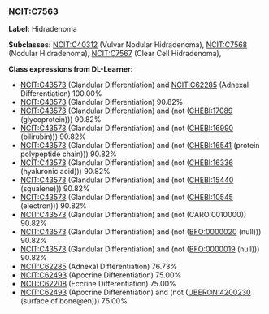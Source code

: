 
### [NCIT:C7563](http://purl.obolibrary.org/obo/NCIT_C7563)
**Label:** Hidradenoma

**Subclasses:** [NCIT:C40312](http://purl.obolibrary.org/obo/NCIT_C40312) (Vulvar Nodular Hidradenoma), [NCIT:C7568](http://purl.obolibrary.org/obo/NCIT_C7568) (Nodular Hidradenoma), [NCIT:C7567](http://purl.obolibrary.org/obo/NCIT_C7567) (Clear Cell Hidradenoma), 

**Class expressions from DL-Learner:**

- [NCIT:C43573](http://purl.obolibrary.org/obo/NCIT_C43573) (Glandular Differentiation) and [NCIT:C62285](http://purl.obolibrary.org/obo/NCIT_C62285) (Adnexal Differentiation) 100.00%
- [NCIT:C43573](http://purl.obolibrary.org/obo/NCIT_C43573) (Glandular Differentiation) 90.82%
- [NCIT:C43573](http://purl.obolibrary.org/obo/NCIT_C43573) (Glandular Differentiation) and (not ([CHEBI:17089](http://purl.obolibrary.org/obo/CHEBI_17089) (glycoprotein))) 90.82%
- [NCIT:C43573](http://purl.obolibrary.org/obo/NCIT_C43573) (Glandular Differentiation) and (not ([CHEBI:16990](http://purl.obolibrary.org/obo/CHEBI_16990) (bilirubin))) 90.82%
- [NCIT:C43573](http://purl.obolibrary.org/obo/NCIT_C43573) (Glandular Differentiation) and (not ([CHEBI:16541](http://purl.obolibrary.org/obo/CHEBI_16541) (protein polypeptide chain))) 90.82%
- [NCIT:C43573](http://purl.obolibrary.org/obo/NCIT_C43573) (Glandular Differentiation) and (not ([CHEBI:16336](http://purl.obolibrary.org/obo/CHEBI_16336) (hyaluronic acid))) 90.82%
- [NCIT:C43573](http://purl.obolibrary.org/obo/NCIT_C43573) (Glandular Differentiation) and (not ([CHEBI:15440](http://purl.obolibrary.org/obo/CHEBI_15440) (squalene))) 90.82%
- [NCIT:C43573](http://purl.obolibrary.org/obo/NCIT_C43573) (Glandular Differentiation) and (not ([CHEBI:10545](http://purl.obolibrary.org/obo/CHEBI_10545) (electron))) 90.82%
- [NCIT:C43573](http://purl.obolibrary.org/obo/NCIT_C43573) (Glandular Differentiation) and (not (CARO:0010000)) 90.82%
- [NCIT:C43573](http://purl.obolibrary.org/obo/NCIT_C43573) (Glandular Differentiation) and (not ([BFO:0000020](http://purl.obolibrary.org/obo/BFO_0000020) (null))) 90.82%
- [NCIT:C43573](http://purl.obolibrary.org/obo/NCIT_C43573) (Glandular Differentiation) and (not ([BFO:0000019](http://purl.obolibrary.org/obo/BFO_0000019) (null))) 90.82%
- [NCIT:C62285](http://purl.obolibrary.org/obo/NCIT_C62285) (Adnexal Differentiation) 76.73%
- [NCIT:C62493](http://purl.obolibrary.org/obo/NCIT_C62493) (Apocrine Differentiation) 75.00%
- [NCIT:C62208](http://purl.obolibrary.org/obo/NCIT_C62208) (Eccrine Differentiation) 75.00%
- [NCIT:C62493](http://purl.obolibrary.org/obo/NCIT_C62493) (Apocrine Differentiation) and (not ([UBERON:4200230](http://purl.obolibrary.org/obo/UBERON_4200230) (surface of bone@en))) 75.00%


